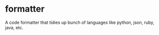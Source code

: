 formatter
=========

A code formatter that tidies up bunch of languages like python, json, ruby, java, etc.